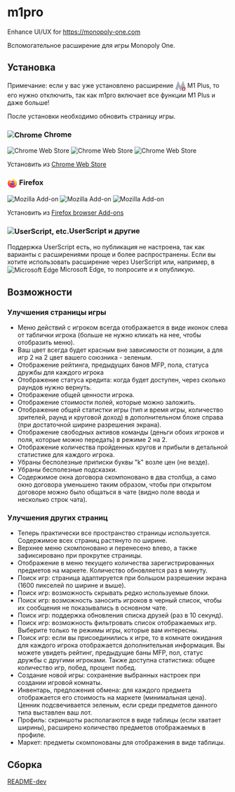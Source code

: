 # m1pro
Enhance UI/UX for https://monopoly-one.com

Вспомогательное расширение для игры Monopoly One.

## Установка
Примечание: если у вас уже установлено расширение <img alt="M1 Plus" width="24" src="https://raw.githubusercontent.com/dtalkachou/m1-plus/master/assets/img/icon32.png" align="center"/> M1 Plus, то его нужно отключить, так как m1pro включает все функции M1 Plus и даже больше!

После установки необходимо обновить страницу игры.

### <img alt="Chrome" src="https://img.icons8.com/fluent/24/000000/chrome.png" align="center"/> Chrome
![Chrome Web Store](https://img.shields.io/chrome-web-store/v/agapnbihododcdnknlbogoajfajllgjd)
![Chrome Web Store](https://img.shields.io/chrome-web-store/users/agapnbihododcdnknlbogoajfajllgjd)
![Chrome Web Store](https://img.shields.io/chrome-web-store/rating/agapnbihododcdnknlbogoajfajllgjd)

Установить из [Chrome Web Store](https://chrome.google.com/webstore/detail/m1pro/agapnbihododcdnknlbogoajfajllgjd)

### <img alt="Firefox" src="https://raw.githubusercontent.com/softvar/enhanced-github/master/screenshots/firefox.png" align="center"/> Firefox
![Mozilla Add-on](https://img.shields.io/amo/v/m1pro)
![Mozilla Add-on](https://img.shields.io/amo/users/m1pro)
![Mozilla Add-on](https://img.shields.io/amo/rating/m1pro)

Установить из [Firefox browser Add-ons](https://addons.mozilla.org/en-US/firefox/addon/m1pro/)

### <img alt="UserScript, etc." src="https://img.icons8.com/color/24/000000/javascript--v1.png" align="center"/>UserScript и другие
Поддержка UserScript есть, но публикация не настроена, так как варианты с расширениями проще и более распространены. Если вы хотите использовать расширение через UserScript или, например, в <img alt="Microsoft Edge" src="https://img.icons8.com/fluent/24/000000/ms-edge-new.png" align="center"/> Microsoft Edge, то попросите и я опубликую.

## Возможности

### Улучшения страницы игры
 - Меню действий с игроком всегда отображается в виде иконок слева от таблички игрока (больше не нужно кликать на нее, чтобы отобразить меню).
 - Ваш цвет всегда будет красным вне зависимости от позиции, а для игр 2 на 2 цвет вашего союзника - зеленым.
 - Отображение рейтинга, предыдущих банов MFP, пола, статуса дружбы для каждого игрока
 - Отображение статуса кредита: когда будет доступен, через сколько раундов нужно вернуть.
 - Отображение общей ценности игрока.
 - Отображение стоимости полей, которые можно заложить.
 - Отображение общей статистки игры (тип и время игры, количество зрителей, раунд и круговой доход) в дополнительном блоке справа (при достаточной ширине разрешения экрана).
 - Отображение свободных активов команды (деньги обоих игроков и поля, которые можно передать) в режиме 2 на 2.
 - Отображение количества пройденных кругов и прибыли в детальной статистике для каждого игрока.
 - Убраны бесполезные приписки буквы "k" возле цен (не везде).
 - Убраны бесполезные подсказки.
 - Содержимое окна договора скомпоновано в два столбца, а само окно договора уменьшено таким образом, чтобы при открытом договоре можно было общаться в чате (видно поле ввода и несколько строк чата).

### Улучшения других страниц
 - Теперь практически все пространство страницы используется. Содержимое всех страниц растянуто по ширине.
 - Верхнее меню скомпоновано и перенесено влево, а также зафиксировано при прокрутке страницы.
 - Отображение в меню текущего количества зарегистрированных предметов на маркете. Количество обновляется раз в минуту.
 - Поиск игр: страница адаптируется при большом разрешении экрана (1600 пикселей по ширине и выше).
 - Поиск игр: возможность скрывать редко используемые блоки.
 - Поиск игр: возможность заносить игроков в черный список, чтобы их сообщения не показывались в основном чате.
 - Поиск игр: поддержка обновления списка друзей (раз в 10 секунд).
 - Поиск игр: возможность фильтровать список отображаемых игр. Выберите только те режимы игры, которые вам интересны.
 - Поиск игр: если вы присоединились к игре, то в комнате ожидания для каждого игрока отображается дополнительная информация. Вы можете увидеть рейтинг, предыдущие баны MFP, пол, статус дружбы с другими игроками. Также доступна статистика: общее количество игр, побед, процент побед.
 - Создание новой игры: сохранение выбранных настроек при создании игровой комнаты.
 - Инвентарь, предложения обмена: для каждого предмета отображается его стоимость на маркете (минимальная цена). Ценник подсвечивается зеленым, если среди предметов данного типа выставлен ваш лот.
 - Профиль: скриншоты располагаются в виде таблицы (если хватает ширины), расширено количество предметов отображаемых в профиле.
 - Маркет: предметы скомпонованы для отображения в виде таблицы.

## Сборка

[README-dev](README-dev.md)